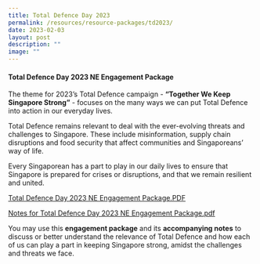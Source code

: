 ```yaml
---
title: Total Defence Day 2023
permalink: /resources/resource-packages/td2023/
date: 2023-02-03
layout: post
description: ""
image: ""
---
```

#### Total Defence Day 2023 NE Engagement Package


The theme for 2023’s Total Defence campaign - **“Together We Keep Singapore Strong”** - focuses on the many ways we can put Total Defence into action in our everyday lives.

Total Defence remains relevant to deal with the ever-evolving threats and challenges to Singapore. These include misinformation, supply chain disruptions and food security that affect communities and Singaporeans’ way of life.

Every Singaporean has a part to play in our daily lives to ensure that Singapore is prepared for crises or disruptions, and that we remain resilient and united. 

[Total Defence Day 2023 NE Engagement Package.PDF](/files/Total%20Defence%20Day%202023%20NE%20Engagement%20Package.pdf)

[Notes for Total Defence Day 2023 NE Engagement Package.pdf](/files/Notes%20for%20Total%20Defence%20Day%202023%20NE%20Engagement%20Package.pdf)

You may use this **engagement package** and its **accompanying notes** to discuss or better understand the relevance of Total Defence and how each of us can play a part in keeping Singapore strong, amidst the challenges and threats we face.